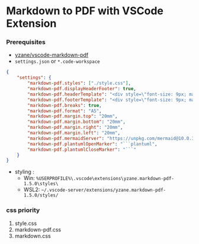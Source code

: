 # Markdown to PDF with VSCode Extension

### Prerequisites

- [yzane/vscode-markdown-pdf](https://github.com/yzane/vscode-markdown-pdf)
- `settings.json` or `*.code-workspace`
```json
{
    "settings": {
        "markdown-pdf.styles": ["./style.css"],
        "markdown-pdf.displayHeaderFooter": true,
        "markdown-pdf.headerTemplate": "<div style=\"font-size: 9px; margin-left: 1cm;\"></div> <div style=\"font-size: 9px; margin-left: auto; margin-right: 1cm; \"></div>",
        "markdown-pdf.footerTemplate": "<div style=\"font-size: 9px; margin: 0 auto;\"> <span class='pageNumber'></span></div>",
        "markdown-pdf.breaks": true,
        "markdown-pdf.format": "A5",
        "markdown-pdf.margin.top": "20mm",
        "markdown-pdf.margin.bottom": "20mm",
        "markdown-pdf.margin.right": "20mm",
        "markdown-pdf.margin.left": "20mm",
        "markdown-pdf.mermaidServer": "https://unpkg.com/mermaid@10.0.3-alpha.1/dist/mermaid.min.js",
        "markdown-pdf.plantumlOpenMarker": "```plantuml",
        "markdown-pdf.plantumlCloseMarker": "```"
    }
}
```

- styling : 
    - Win: `%USERPROFILE%\.vscode\extensions\yzane.markdown-pdf-1.5.0\styles\`
    - WSL2: `~/.vscode-server/extensions/yzane.markdown-pdf-1.5.0/styles/`

### css priority

1. style.css
1. markdown-pdf.css
1. markdown.css
